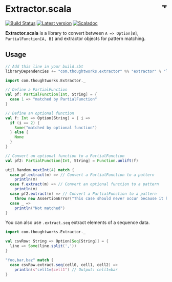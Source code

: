 # Extractor.scala <a href="http://thoughtworks.com/"><img align="right" src="https://www.thoughtworks.com/imgs/tw-logo.png" title="ThoughtWorks" height="15"/></a>

[![Build Status](https://travis-ci.org/ThoughtWorksInc/Extractor.scala.svg?branch=master)](https://travis-ci.org/ThoughtWorksInc/Extractor.scala)
[![Latest version](https://index.scala-lang.org/thoughtworksinc/extractor.scala/extractor/latest.svg)](https://index.scala-lang.org/thoughtworksinc/extractor.scala/extractor)
[![Scaladoc](https://javadoc.io/badge/com.thoughtworks.extractor/extractor_2.12.svg?label=scaladoc)](https://javadoc.io/page/com.thoughtworks.extractor/extractor_2.12/latest/com/thoughtworks/index.html)

**Extractor.scala** is a library to convert between `A => Option[B]`, `PartialFunction[A, B]` and extractor objects for pattern matching.

## Usage
``` sbt
// Add this line in your build.sbt
libraryDependencies += "com.thoughtworks.extractor" %% "extractor" % "latest.release"
```

``` scala
import com.thoughtworks.Extractor._

// Define a PartialFunction
val pf: PartialFunction[Int, String] = {
  case 1 => "matched by PartialFunction"
}

// Define an optional function
val f: Int => Option[String] = { i =>
  if (i == 2) {
    Some("matched by optional function")
  } else {
    None
  }
}

// Convert an optional function to a PartialFunction
val pf2: PartialFunction[Int, String] = Function.unlift(f)

util.Random.nextInt(4) match {
  case pf.extract(m) => // Convert a PartialFunction to a pattern
    println(m)
  case f.extract(m) => // Convert an optional function to a pattern
    println(m)
  case pf2.extract(m) => // Convert a PartialFunction to a pattern
    throw new AssertionError("This case should never occur because it has the same condition as `f.extract`.")
  case _ =>
    println("Not matched")
}
```

You can also use `.extract.seq` extract elements of a sequence data.

``` scala
import com.thoughtworks.Extractor._

val csvRow: String => Option[Seq[String]] = {
  line => Some(line.split(','))
}

"foo,bar,baz" match {
  case csvRow.extract.seq(cell0, cell1, cell2) =>
    println(s"cell1=$cell1") // Output: cell1=bar
}
```
